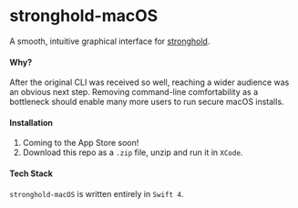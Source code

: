 # stronghold-macOS

A smooth, intuitive graphical interface for [stronghold](https://www.github.com/alichtman/stronghold).

#### Why?

After the original CLI was received so well, reaching a wider audience was an obvious next step. Removing command-line comfortability as a bottleneck should enable many more users to run secure macOS installs.

#### Installation

1. Coming to the App Store soon!
2. Download this repo as a `.zip` file, unzip and run it in `XCode`.

#### Tech Stack

`stronghold-macOS` is written entirely in `Swift 4`.
